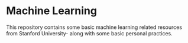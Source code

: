 # Machine Learning
This repository contains some basic machine learning related resources from Stanford University- along with some basic personal practices.
